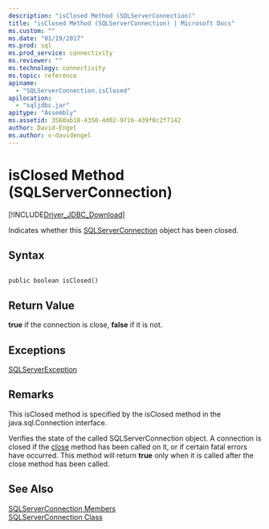 ```yaml
---
description: "isClosed Method (SQLServerConnection)"
title: "isClosed Method (SQLServerConnection) | Microsoft Docs"
ms.custom: ""
ms.date: "01/19/2017"
ms.prod: sql
ms.prod_service: connectivity
ms.reviewer: ""
ms.technology: connectivity
ms.topic: reference
apiname: 
  - "SQLServerConnection.isClosed"
apilocation: 
  - "sqljdbc.jar"
apitype: "Assembly"
ms.assetid: 3560ab18-4350-4d02-9716-439f0c2f7142
author: David-Engel
ms.author: v-davidengel
---
```

# isClosed Method (SQLServerConnection)
[!INCLUDE[Driver_JDBC_Download](../../../includes/driver_jdbc_download.md)]

  Indicates whether this [SQLServerConnection](../../../connect/jdbc/reference/sqlserverconnection-class.md) object has been closed.  
  
## Syntax  
  
```  
  
public boolean isClosed()  
```  
  
## Return Value  
 **true** if the connection is close, **false** if it is not.  
  
## Exceptions  
 [SQLServerException](../../../connect/jdbc/reference/sqlserverexception-class.md)  
  
## Remarks  
 This isClosed method is specified by the isClosed method in the java.sql.Connection interface.  
  
 Verifies the state of the called SQLServerConnection object. A connection is closed if the [close](../../../connect/jdbc/reference/close-method-sqlserverconnection.md) method has been called on it, or if certain fatal errors have occurred. This method will return **true** only when it is called after the close method has been called.  
  
## See Also  
 [SQLServerConnection Members](../../../connect/jdbc/reference/sqlserverconnection-members.md)   
 [SQLServerConnection Class](../../../connect/jdbc/reference/sqlserverconnection-class.md)  
  
  
